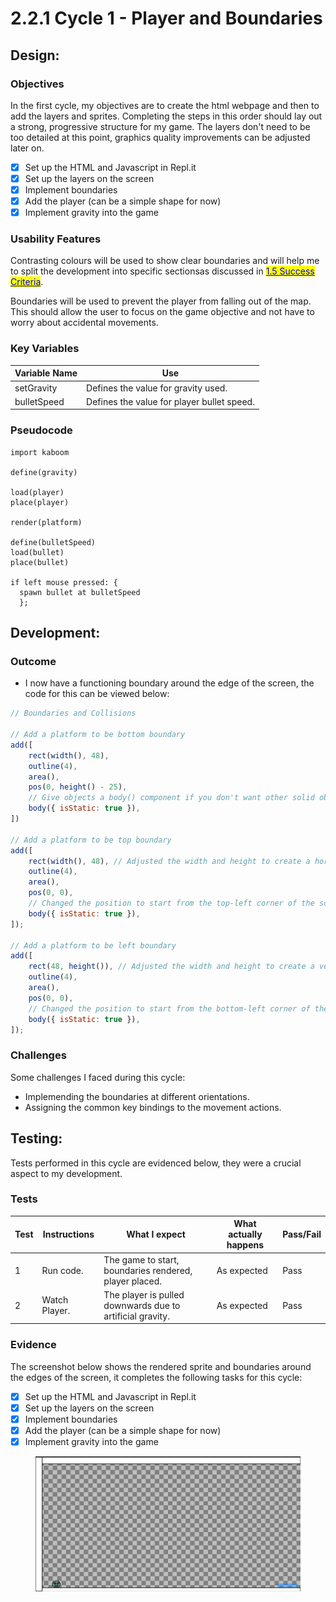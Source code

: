 # 2.2.1 Cycle 1 - Player and Boundaries

## Design:

### Objectives

In the first cycle, my objectives are to create the html webpage and then to add the layers and sprites. Completing the steps in this order should lay out a strong, progressive structure for my game. The layers don't need to be too detailed at this point, graphics quality improvements can be adjusted later on.

* [x] Set up the HTML and Javascript in Repl.it
* [x] Set up the layers on the screen
* [x] Implement boundaries
* [x] Add the player (can be a simple shape for now)
* [x] Implement gravity into the game

### Usability Features

Contrasting colours will be used to show clear boundaries and will help me to split the development into specific sectionsas discussed in [<mark style="color:blue;">1.5 Success Criteria</mark>](../1-analysis/1.5-success-criteria.md).

Boundaries will be used to prevent the player from falling out of the map. This should allow the user to focus on the game objective and not have to worry about accidental movements.



### Key Variables

| Variable Name | Use                                        |
| ------------- | ------------------------------------------ |
| setGravity    | Defines the value for gravity used.        |
| bulletSpeed   | Defines the value for player bullet speed. |

### Pseudocode

```
import kaboom

define(gravity)

load(player)
place(player)

render(platform)

define(bulletSpeed)
load(bullet)
place(bullet)

if left mouse pressed: {
  spawn bullet at bulletSpeed
  };
```

## Development:

### Outcome

* I now have a functioning boundary around the edge of the screen, the code for this can be viewed below:

```javascript
// Boundaries and Collisions

// Add a platform to be bottom boundary
add([
	rect(width(), 48),
	outline(4),
	area(),
	pos(0, height() - 25),
	// Give objects a body() component if you don't want other solid objects pass through
	body({ isStatic: true }),
])

// Add a platform to be top boundary
add([
    rect(width(), 48), // Adjusted the width and height to create a horizontal rectangle
    outline(4),
    area(),
    pos(0, 0),
    // Changed the position to start from the top-left corner of the screen
    body({ isStatic: true }),
]);

// Add a platform to be left boundary
add([
    rect(48, height()), // Adjusted the width and height to create a vertical rectangle
    outline(4),
    area(),
    pos(0, 0),
    // Changed the position to start from the bottom-left corner of the screen
    body({ isStatic: true }),
]);
```



### Challenges

Some challenges I faced during this cycle:

* Implemending the boundaries at different orientations.
* Assigning the common key bindings to the movement actions.

## Testing:

Tests performed in this cycle are evidenced below, they were a crucial aspect to my development.

### Tests

| Test | Instructions  | What I expect                                             | What actually happens | Pass/Fail |
| ---- | ------------- | --------------------------------------------------------- | --------------------- | --------- |
| 1    | Run code.     | The game to start, boundaries rendered, player placed.    | As expected           | Pass      |
| 2    | Watch Player. | The player is pulled downwards due to artificial gravity. | As expected           | Pass      |

### Evidence



The screenshot below shows the rendered sprite and boundaries around the edges of the screen, it completes the following tasks for this cycle:

* [x] Set up the HTML and Javascript in Repl.it
* [x] Set up the layers on the screen
* [x] Implement boundaries
* [x] Add the player (can be a simple shape for now)
* [x] Implement gravity into the game

<figure><img src="../.gitbook/assets/image (2) (2).png" alt=""><figcaption></figcaption></figure>
